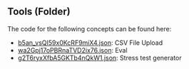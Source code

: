 ## Tools \(Folder\)

The code for the following concepts can be found here: 

- [b5an\_vsQI59x0KcRF9miX4.json](b5an_vsQI59x0KcRF9miX4.json): CSV File Upload
- [wa2Gpj17oPBRnaTVD2ix76.json](wa2Gpj17oPBRnaTVD2ix76.json): Eval
- [g2T6ryxXfbA5GKTb4nQkW1.json](g2T6ryxXfbA5GKTb4nQkW1.json): Stress test generator
